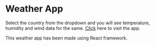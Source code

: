# Weather App
Select the country from the dropdown and you will see temperature, humidity and wind data for the same.
[Click](https://sanjeevkrishnan.github.io/weather-data) here to visit the app.

This weather app has been made using React framework.